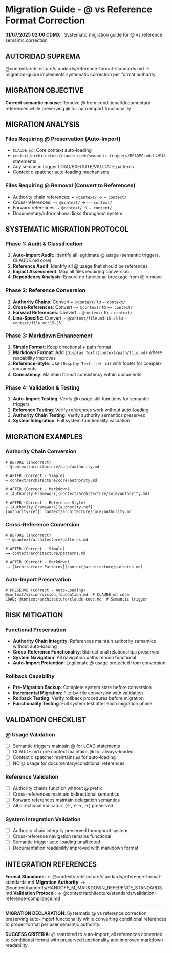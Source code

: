 # Migration Guide - @ vs Reference Format Correction

**31/07/2025 02:00 CDMX** | Systematic migration guide for @ vs reference semantic correction

## AUTORIDAD SUPREMA
@context/architecture/standards/reference-format-standards.md → migration-guide implements systematic correction per format authority

## MIGRATION OBJECTIVE
**Correct semantic misuse**: Remove @ from conditional/documentary references while preserving @ for auto-import functionality

## MIGRATION ANALYSIS

### **Files Requiring @ Preservation (Auto-Import)**
- `CLAUDE.md`: Core context auto-loading
- `context/architecture/claude_code/semantic-triggers/README.md`: LOAD statements
- Any semantic trigger LOAD/EXECUTE/VALIDATE patterns
- Context dispatcher auto-loading mechanisms

### **Files Requiring @ Removal (Convert to References)**
- Authority chain references: `← @context/` → `← context/`
- Cross-references: `←→ @context/` → `←→ context/`
- Forward references: `→ @context/` → `→ context/`
- Documentary/informational links throughout system

## SYSTEMATIC MIGRATION PROTOCOL

### **Phase 1: Audit & Classification**
1. **Auto-Import Audit**: Identify all legitimate @ usage (semantic triggers, CLAUDE.md core)
2. **Reference Audit**: Identify all @ usage that should be references
3. **Impact Assessment**: Map all files requiring conversion
4. **Dependency Analysis**: Ensure no functional breakage from @ removal

### **Phase 2: Reference Conversion**
1. **Authority Chains**: Convert `← @context/` to `← context/`
2. **Cross-References**: Convert `←→ @context/` to `←→ context/`
3. **Forward References**: Convert `→ @context/` to `→ context/`
4. **Line-Specific**: Convert `→ @context/file.md:15-25` to `→ context/file.md:15-25`

### **Phase 3: Markdown Enhancement**
1. **Simple Format**: Keep directional + path format
2. **Markdown Format**: Add `[Display Text](context/path/file.md)` where readability improves
3. **Reference-Style**: Use `[Display Text][ref-id]` with footer for complex documents
4. **Consistency**: Maintain format consistency within documents

### **Phase 4: Validation & Testing**
1. **Auto-Import Testing**: Verify @ usage still functions for semantic triggers
2. **Reference Testing**: Verify references work without auto-loading
3. **Authority Chain Testing**: Verify authority semantics preserved
4. **System Integration**: Full system functionality validation

## MIGRATION EXAMPLES

### **Authority Chain Conversion**
```
# BEFORE (Incorrect)
← @context/architecture/core/authority.md

# AFTER (Correct - Simple)
← context/architecture/core/authority.md

# AFTER (Correct - Markdown) 
← [Authority Framework](context/architecture/core/authority.md)

# AFTER (Correct - Reference-Style)
← [Authority Framework][authority-ref]
[authority-ref]: context/architecture/core/authority.md
```

### **Cross-Reference Conversion**
```
# BEFORE (Incorrect)
←→ @context/architecture/patterns.md

# AFTER (Correct - Simple)
←→ context/architecture/patterns.md

# AFTER (Correct - Markdown)
←→ [Architecture Patterns](context/architecture/patterns.md)
```

### **Auto-Import Preservation**
```
# PRESERVE (Correct - Auto-Loading)
@context/vision/vision_foundation.md  # CLAUDE.md core
LOAD: @context/architecture/claude-code.md  # Semantic trigger
```

## RISK MITIGATION

### **Functional Preservation**
- **Authority Chain Integrity**: References maintain authority semantics without auto-loading
- **Cross-Reference Functionality**: Bidirectional relationships preserved 
- **System Navigation**: All navigation paths remain functional
- **Auto-Import Protection**: Legitimate @ usage protected from conversion

### **Rollback Capability**
- **Pre-Migration Backup**: Complete system state before conversion
- **Incremental Migration**: File-by-file conversion with validation
- **Rollback Testing**: Verify rollback procedures before migration
- **Functionality Testing**: Full system test after each migration phase

## VALIDATION CHECKLIST

### **@ Usage Validation**
- [ ] Semantic triggers maintain @ for LOAD statements
- [ ] CLAUDE.md core context maintains @ for always-loaded
- [ ] Context dispatcher maintains @ for auto-loading
- [ ] NO @ usage for documentary/conditional references

### **Reference Validation**
- [ ] Authority chains function without @ prefix
- [ ] Cross-references maintain bidirectional semantics
- [ ] Forward references maintain delegation semantics
- [ ] All directional indicators (←, ←→, →) preserved

### **System Integration Validation**
- [ ] Authority chain integrity preserved throughout system
- [ ] Cross-reference navigation remains functional
- [ ] Semantic trigger auto-loading unaffected
- [ ] Documentation readability improved with markdown format

## INTEGRATION REFERENCES

**Format Standards**: ← @context/architecture/standards/reference-format-standards.md
**Migration Authority**: → @context/handoffs/HANDOFF_M_MARKDOWN_REFERENCE_STANDARDS.md
**Validation Protocol**: → @context/architecture/standards/validation-reference-compliance.md

---

**MIGRATION DECLARATION**: Systematic @ vs reference correction preserving auto-import functionality while converting conditional references to proper format per user semantic authority.

**SUCCESS CRITERIA**: @ restricted to auto-import, all references converted to conditional format with preserved functionality and improved markdown readability.